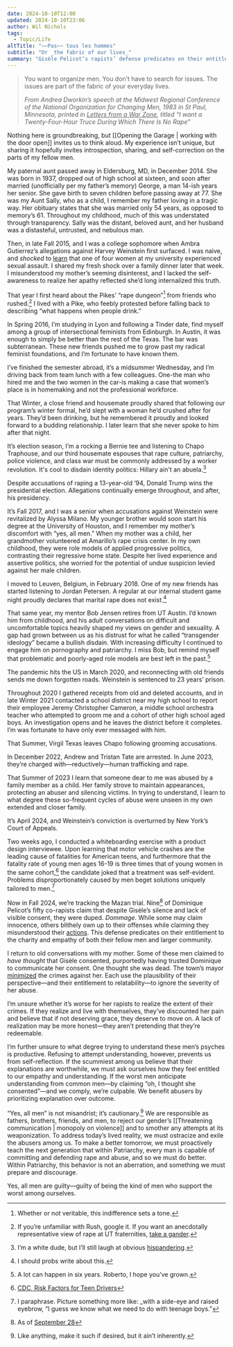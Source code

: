 ```yaml
---
date: 2024-10-10T12:00
updated: 2024-10-10T23:06
author: Wil Nichols
tags:
  - Topic/Life
altTitle: "~~Pas~~ tous les hommes"
subtitle: "Or _the fabric of our lives_"
summary: "Gisèle Pelicot’s rapists’ defense predicates on their entitlement to the charity and empathy of both their fellow men and larger community. Give them none."
---
```


> You want to organize men. You don’t have to search for issues. The issues are part of the fabric of your everyday lives.
>
> <cite>From Andrea Dworkin’s speech at the Midwest Regional Conference of the National Organization for Changing Men, 1983 in St Paul, Minnesota, printed in <u>Letters from a War Zone</u>, titled “I want a Twenty-Four-Hour Truce During Which There Is No Rape”</cite>

Nothing here is groundbreaking, but [[Opening the Garage | working with the door open]] invites us to think aloud. My experience isn’t unique, but sharing it hopefully invites introspection, sharing, and self-correction on the parts of my fellow men.

My paternal aunt passed away in Eldersburg, MD, in December 2014. She was born in 1937, dropped out of high school at sixteen, and soon after married (unofficially per my father’s memory) George, a man 14-ish years her senior. She gave birth to seven children before passing away at 77. She was my Aunt Sally, who as a child, I remember my father loving in a tragic way. Her obituary states that she was married only 54 years, as opposed to memory’s 61. Throughout my childhood, much of this was understated through transparency. Sally was the distant, beloved aunt, and her husband was a distasteful, untrusted, and nebulous man.

Then, in late Fall 2015, and I was a college sophomore when Ambra Gutierrez’s allegations against Harvey Weinstein first surfaced. I was naive, and _shocked_ to [learn](https://news.utexas.edu/2015/09/21/campus-sexual-assault-survey-details-prevalence-at-ut-austin/) that one of four women at my university experienced sexual assault. I shared my fresh shock over a family dinner later that week. I misunderstood my mother’s seeming disinterest, and I lacked the self-awareness to realize her apathy reflected she’d long internalized this truth.

That year I first heard about the Pikes’ “rape dungeon”[^1] from friends who rushed.[^2] I lived with a Pike, who feebly protested before falling back to describing “what happens when people drink.”

In Spring 2016, I’m studying in Lyon and following a Tinder date, find myself among a group of intersectional feminists from Edinburgh. In Austin, it was enough to simply be better than the rest of the Texas. The bar was subterranean. These new friends pushed me to grow past my radical feminist foundations, and I’m fortunate to have known them.

I’ve finished the semester abroad, it’s a midsummer Wednesday, and I’m driving back from team lunch with a few colleagues. One-the man who hired me and the two women in the car-is making a case that women’s place is in homemaking and not the professional workforce.

That Winter, a close friend and housemate proudly shared that following our program’s winter formal, he’d slept with a woman he’d crushed after for years. They’d been drinking, but he remembered it proudly and looked forward to a budding relationship. I later learn that she never spoke to him after that night.

It’s election season, I’m a rocking a Bernie tee and listening to Chapo Traphouse, and our third housemate espouses that rape culture, patriarchy, police violence, and class war must be commonly addressed by a worker revolution. It's cool to disdain identity politics: Hillary ain't an abuela.[^3]

Despite accusations of raping a 13-year-old ’94, Donald Trump wins the presidential election. Allegations continually emerge throughout, and after, his presidency.

It’s Fall 2017, and I was a senior when accusations against Weinstein were revitalized by Alyssa Milano. My younger brother would soon start his degree at the University of Houston, and I remember my mother’s discomfort with “yes, all men.” When my mother was a child, her grandmother volunteered at Amarillo’s rape crisis center. In my own childhood, they were role models of applied progressive politics, contrasting their regressive home state. Despite her lived experience and assertive politics, she worried for the potential of undue suspicion levied against her male children.

I moved to Leuven, Belgium, in February 2018. One of my new friends has started listening to Jordan Petersen. A regular at our internal student game night proudly declares that marital rape does not exist.[^4]

That same year, my mentor Bob Jensen retires from UT Austin. I’d known him from childhood, and his adult conversations on difficult and uncomfortable topics heavily shaped my views on gender and sexuality. A gap had grown between us as his distrust for what he called “transgender ideology” became a bullish disdain. With increasing difficulty I continued to engage him on pornography and patriarchy. I miss Bob, but remind myself that problematic and poorly-aged role models are best left in the past.[^5]

The pandemic hits the US in March 2020, and reconnecting with old friends sends me down forgotten roads.  Weinstein is sentenced to 23 years’ prison.

Throughout 2020 I gathered receipts from old and deleted accounts, and in late Winter 2021 contacted a school district near my high school to report their employee Jeremy Christopher Cameron, a middle school orchestra teacher who attempted to groom me and a cohort of other high school aged boys. An investigation opens and he leaves the district before it completes. I’m was fortunate to have only ever messaged with him.

That Summer, Virgil Texas leaves Chapo following grooming accusations.

In December 2022, Andrew and Tristan Tate are arrested. In June 2023, they’re charged with—reductively—human trafficking and rape.

That Summer of 2023 I learn that someone dear to me was abused by a family member as a child. Her family strove to maintain appearances, protecting an abuser and silencing victims. In trying to understand, I learn to what degree these so-frequent cycles of abuse were unseen in my own extended and closer family.

It’s April 2024, and Weinstein’s conviction is overturned by New York’s Court of Appeals.

Two weeks ago, I conducted a whiteboarding exercise with a product design interviewee. Upon learning that motor vehicle crashes are the leading cause of fatalities for American teens, and furthermore that the fatality rate of young men ages 16-19 is three times that of young women in the same cohort,[^6] the candidate joked that a treatment was self-evident. Problems disproportionately caused by men beget solutions uniquely tailored to men.[^7]

Now in Fall 2024, we’re tracking the Mazan trial. Nine[^8] of Dominique Pelicot’s fifty co-rapists claim that despite Gisèle’s silence and lack of visible consent, they were duped. _Dommage._ While some may claim innocence, others blithely own up to their offenses while claiming they misunderstood their [actions](https://www.lemonde.fr/en/france/article/2024/10/04/french-mass-rape-trial-public-and-press-allowed-to-see-video-evidence_6728201_7.html). This defense predicates on their entitlement to the charity and empathy of both their fellow men and larger community. 

I return to old conversations with my mother. Some of these men claimed to _have thought_ that Gisèle consented, purportedly having trusted Dominique to communicate her consent. One thought she was dead. The town’s mayor [minimized](https://apnews.com/article/france-rape-trial-mayor-apologies-6d740afb0dfc638123473d93963cb7d4) the crimes against her. Each use the plausibility of their perspective—and their entitlement to relatability—to ignore the severity of her abuse.

I’m unsure whether it’s worse for her rapists to realize the extent of their crimes. If they realize and live with themselves, they’ve discounted her pain and believe that if not deserving grace, they deserve to move on. A lack of realization may be more honest—they aren’t pretending that they’re redeemable.

I’m further unsure to what degree trying to understand these men’s psyches is productive. Refusing to attempt understanding, however, prevents us from self-reflection. If the scummiest among us believe that their explanations are worthwhile, we must ask ourselves how they feel entitled to our empathy and understanding. If the worst men anticipate understanding from common men—by claiming “oh, I thought she consented”—and we comply, we’re culpable. We benefit abusers by prioritizing explanation over outcome.

“Yes, all men” is not misandrist; it’s cautionary.[^9] We are responsible as fathers, brothers, friends, and men, to reject our gender’s [[Threatening communication | monopoly on violence]] and to smother any attempts at its weaponization. To address today’s lived reality, we must ostracize and exile the abusers among us. To make a better tomorrow, we must proactively teach the next generation that within Patriarchy, every man is capable of committing and defending rape and abuse, and so we must do better. Within Patriarchy, this behavior is not an aberration, and something we must prepare and discourage.

Yes, all men are guilty—guilty of being the kind of men who support the worst among ourselves. 

[^1]: Whether or not veritable, this indifference sets a tone.
[^2]: If you’re unfamiliar with Rush, google it. If you want an anecdotally representative view of rape at UT fraternities, [take a gander](https://www.reddit.com/r/UTAustin/comments/w5fgwp/i_do_not_want_to_rush_for_a_fraternity_with_a/). 
[^3]: I’m a white dude, but I’ll still laugh at obvious [hispandering](https://www.wnyc.org/story/memeoftheweek-hillary-clinton-not-quite-an-abuela/).
[^4]: I should probs write about this.
[^5]: A lot can happen in six years. Roberto, I hope you’ve grown.
[^6]: [CDC, Risk Factors for Teen Drivers](https://www.cdc.gov/teen-drivers/risk-factors/index.html#cdc_risk_factors_who-whos-at-risk)
[^7]: I paraphrase. Picture something more like: _with a side-eye and raised eyebrow, “I guess we know what we need to do with teenage boys.”
[^8]: As of [September 28](https://www.lemonde.fr/en/france/article/2024/09/28/french-mass-rape-trial-defendants-claim-they-didn-t-intend-to-rape-gisele-pelicot_6727587_7.html)
[^9]: Like anything, make it such if desired, but it ain’t inherently.
